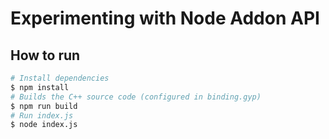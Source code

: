 # Experimenting with Node Addon API

## How to run
```sh
# Install dependencies
$ npm install
# Builds the C++ source code (configured in binding.gyp)
$ npm run build
# Run index.js
$ node index.js
```
